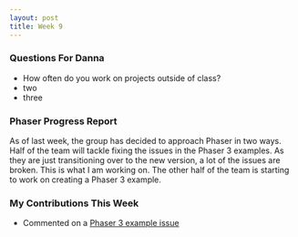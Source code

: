 ```yaml
---
layout: post
title: Week 9
---
```


### Questions For Danna

* How often do you work on projects outside of class?
* two
* three

### Phaser Progress Report

As of last week, the group has decided to approach Phaser in two ways. Half of the team will tackle fixing the issues in the Phaser 3 examples. As they are just transitioning over to the new version, a lot of the issues are broken. This is what I am working on. The other half of the team is starting to work on creating a Phaser 3 example.

### My Contributions This Week

* Commented on a [Phaser 3 example issue](https://github.com/photonstorm/phaser3-examples/issues/66)
